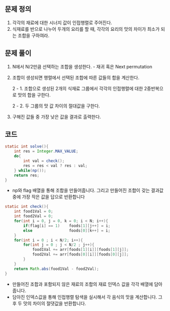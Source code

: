 ## 문제 정의

1. 각각의 재료에 대한 시너지 값이 인접행렬로 주어진다.
2. 식재료를 반으로 나누어 두개의 요리를 할 때, 각각의 요리의 맛의 차이가 최소가 되는 조합을 구하여라.

## 문제 풀이

1. N에서 N/2만큼 선택하는 조합을 생성한다. - 재귀 혹은 Next permutation
2. 조합이 생성되면 행렬에서 선택된 조합에 따른 값들의 합을 계산한다.

    2 - 1. 조합으로 생성된 2개의 식재료 그룹에서 각각의 인접행렬에 대한 2중반복으로 맛의 합을 구한다.

    2 - 2. 두 그룹의 맛 값 차이의 절대값을 구한다.

3. 구해진 값들 중 가장 낮은 값을 결과로 출력한다.

## 코드

```java
static int solve(){
    int res = Integer.MAX_VALUE;
    do{
        int val = check();
        res = res < val ? res : val;
    } while(np());
    return res;
}
```

- np와 flag 배열을 통해 조합을 만들어줍니다. 그리고 만들어진 조합이 갖는 결과값 중에 가장 작은 값을 답으로 반환합니다

```java
static int check(){
    int food1Val = 0;
    int food2Val = 0;
    for(int i = 0, j = 0, k = 0; i < N; i++){
        if(flag[i] == 1)    foods[1][j++] = i;
        else                foods[0][k++] = i;
    }
    for(int i = 0 ; i < N/2; i++){
        for(int j = 0 ; j < N/2 ; j++){
            food1Val += arr[foods[1][i]][foods[1][j]];
            food2Val += arr[foods[0][i]][foods[0][j]];
        }
    }
    return Math.abs(food1Val - food2Val);
}
```

- 만들어진 조합과 포함되지 않은 재료의 조합의 재료 인덱스 값을 각각 배열에 담아줍니다.
- 담아진 인덱스값을 통해 인접행렬 탐색을 실시해서 각 음식의 맛을 계산합니다. 그 후 두 맛의 차이의 절댓값을 반환합니다.